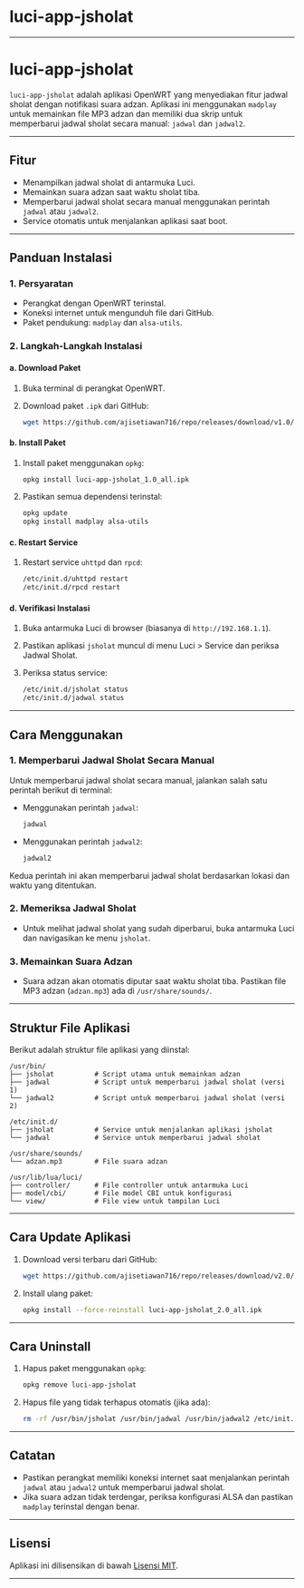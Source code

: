 # luci-app-jsholat
---

# **luci-app-jsholat**

`luci-app-jsholat` adalah aplikasi OpenWRT yang menyediakan fitur jadwal sholat dengan notifikasi suara adzan. Aplikasi ini menggunakan `madplay` untuk memainkan file MP3 adzan dan memiliki dua skrip untuk memperbarui jadwal sholat secara manual: `jadwal` dan `jadwal2`.

---

## **Fitur**

- Menampilkan jadwal sholat di antarmuka Luci.
- Memainkan suara adzan saat waktu sholat tiba.
- Memperbarui jadwal sholat secara manual menggunakan perintah `jadwal` atau `jadwal2`.
- Service otomatis untuk menjalankan aplikasi saat boot.

---

## **Panduan Instalasi**

### **1. Persyaratan**

- Perangkat dengan OpenWRT terinstal.
- Koneksi internet untuk mengunduh file dari GitHub.
- Paket pendukung: `madplay` dan `alsa-utils`.

### **2. Langkah-Langkah Instalasi**

#### **a. Download Paket**

1. Buka terminal di perangkat OpenWRT.
2. Download paket `.ipk` dari GitHub:
   
   ```bash
   wget https://github.com/ajisetiawan716/repo/releases/download/v1.0/luci-app-jsholat_1.0_all.ipk
   ```

#### **b. Install Paket**

1. Install paket menggunakan `opkg`:
   
   ```bash
   opkg install luci-app-jsholat_1.0_all.ipk
   ```
2. Pastikan semua dependensi terinstal:
   
   ```bash
   opkg update
   opkg install madplay alsa-utils
   ```

#### **c. Restart Service**

1. Restart service `uhttpd` dan `rpcd`:
   
   ```bash
   /etc/init.d/uhttpd restart
   /etc/init.d/rpcd restart
   ```

#### **d. Verifikasi Instalasi**

1. Buka antarmuka Luci di browser (biasanya di `http://192.168.1.1`).
2. Pastikan aplikasi `jsholat` muncul di menu Luci > Service dan periksa Jadwal Sholat.
3. Periksa status service:
   
   ```bash
   /etc/init.d/jsholat status
   /etc/init.d/jadwal status
   ```

---

## **Cara Menggunakan**

### **1. Memperbarui Jadwal Sholat Secara Manual**

Untuk memperbarui jadwal sholat secara manual, jalankan salah satu perintah berikut di terminal:

- Menggunakan perintah `jadwal`:
  
  ```bash
  jadwal
  ```

- Menggunakan perintah `jadwal2`:
  
  ```bash
  jadwal2
  ```

Kedua perintah ini akan memperbarui jadwal sholat berdasarkan lokasi dan waktu yang ditentukan.

### **2. Memeriksa Jadwal Sholat**

- Untuk melihat jadwal sholat yang sudah diperbarui, buka antarmuka Luci dan navigasikan ke menu `jsholat`.

### **3. Memainkan Suara Adzan**

- Suara adzan akan otomatis diputar saat waktu sholat tiba. Pastikan file MP3 adzan (`adzan.mp3`) ada di `/usr/share/sounds/`.

---

## **Struktur File Aplikasi**

Berikut adalah struktur file aplikasi yang diinstal:

```
/usr/bin/
├── jsholat          # Script utama untuk memainkan adzan
├── jadwal           # Script untuk memperbarui jadwal sholat (versi 1)
└── jadwal2          # Script untuk memperbarui jadwal sholat (versi 2)

/etc/init.d/
├── jsholat          # Service untuk menjalankan aplikasi jsholat
└── jadwal           # Service untuk memperbarui jadwal sholat

/usr/share/sounds/
└── adzan.mp3        # File suara adzan

/usr/lib/lua/luci/
├── controller/      # File controller untuk antarmuka Luci
├── model/cbi/       # File model CBI untuk konfigurasi
└── view/            # File view untuk tampilan Luci
```

---

## **Cara Update Aplikasi**

1. Download versi terbaru dari GitHub:
   
   ```bash
   wget https://github.com/ajisetiawan716/repo/releases/download/v2.0/luci-app-jsholat_2.0_all.ipk
   ```
2. Install ulang paket:
   
   ```bash
   opkg install --force-reinstall luci-app-jsholat_2.0_all.ipk
   ```

---

## **Cara Uninstall**

1. Hapus paket menggunakan `opkg`:
   
   ```bash
   opkg remove luci-app-jsholat
   ```
2. Hapus file yang tidak terhapus otomatis (jika ada):
   
   ```bash
   rm -rf /usr/bin/jsholat /usr/bin/jadwal /usr/bin/jadwal2 /etc/init.d/jsholat /etc/init.d/jadwal /usr/share/sounds/adzan.mp3
   ```

---

## **Catatan**

- Pastikan perangkat memiliki koneksi internet saat menjalankan perintah `jadwal` atau `jadwal2` untuk memperbarui jadwal sholat.
- Jika suara adzan tidak terdengar, periksa konfigurasi ALSA dan pastikan `madplay` terinstal dengan benar.

---

## **Lisensi**

Aplikasi ini dilisensikan di bawah [Lisensi MIT](LICENSE).



---